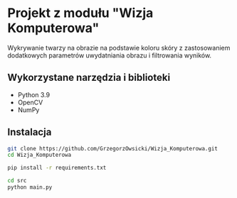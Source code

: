 # Projekt z modułu "Wizja Komputerowa"

Wykrywanie twarzy na obrazie na podstawie koloru skóry z zastosowaniem dodatkowych parametrów uwydatniania obrazu i filtrowania wyników.

## Wykorzystane narzędzia i biblioteki

- Python 3.9
- OpenCV
- NumPy

## Instalacja

   ```bash
   git clone https://github.com/GrzegorzOwsicki/Wizja_Komputerowa.git 
   cd Wizja_Komputerowa

   pip install -r requirements.txt

   cd src
   python main.py
   ```